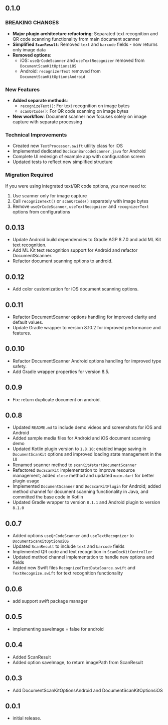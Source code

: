 ## 0.1.0
### BREAKING CHANGES
* **Major plugin architecture refactoring**: Separated text recognition and QR code scanning functionality from main document scanner
* **Simplified `ScanResult`**: Removed `text` and `barcode` fields - now returns only image data
* **Removed options**:
  - iOS: `useQrCodeScanner` and `useTextRecognizer` removed from `DocumentScanKitOptionsiOS`
  - Android: `recognizerText` removed from `DocumentScanKitOptionsAndroid`

### New Features
* **Added separate methods**:
  - `recognizeText()`: For text recognition on image bytes
  - `scanQrCode()`: For QR code scanning on image bytes
* **New workflow**: Document scanner now focuses solely on image capture with separate processing

### Technical Improvements
* Created new `TextProcessor.swift` utility class for iOS
* Implemented dedicated `DocScanBarcodeScanner.java` for Android
* Complete UI redesign of example app with configuration screen
* Updated tests to reflect new simplified structure

### Migration Required
If you were using integrated text/QR code options, you now need to:
1. Use scanner only for image capture
2. Call `recognizeText()` or `scanQrCode()` separately with image bytes
3. Remove `useQrCodeScanner`, `useTextRecognizer` and `recognizerText` options from configurations

## 0.0.13
* Update Android build dependencies to Gradle AGP 8.7.0 and add ML Kit text recognition.
* Add ML Kit text recognition support for Android and refactor DocumentScanner.
* Refactor document scanning options to android.

## 0.0.12
* Add color customization for iOS document scanning options.

## 0.0.11
* Refactor DocumentScanner options handling for improved clarity and default values.
* Update Gradle wrapper to version 8.10.2 for improved performance and features.

## 0.0.10
* Refactor DocumentScanner Android options handling for improved type safety.
* Add Gradle wrapper properties for version 8.5.

## 0.0.9
* Fix: return duplicate document on android.

## 0.0.8
* Updated `README.md` to include demo videos and screenshots for iOS and Android
* Added sample media files for Android and iOS document scanning demo
* Updated Kotlin plugin version to `1.8.10`; enabled image saving in `DocumentScanKit` options and improved loading state management in the UI
* Renamed scanner method to `scanKit#startDocumentScanner`
* Refactored `DocScanKit` implementation to improve resource management; added `close` method and updated `main.dart` for better plugin usage
* Implemented `DocumentScanner` and `DocScanKitPlugin` for Android; added method channel for document scanning functionality in Java, and committed the base code in Kotlin
* Updated Gradle wrapper to version `8.1.1` and Android plugin to version `8.1.0`

## 0.0.7
* Added options `useQrCodeScanner` and `useTextRecognizer` to `DocumentScanKitOptionsiOS`
* Updated `ScanResult` to include `text` and `barcode` fields
* Implemented QR code and text recognition in `ScanDocKitController`
* Updated method channel implementation to handle new options and fields
* Added new Swift files `RecognizedTextDataSource.swift` and `TextRecognize.swift` for text recognition functionality

## 0.0.6
* add support  swift package manager

## 0.0.5
* implementing saveImage = false for android

## 0.0.4
* Added ScanResult
* Added option saveImage, to return imagePath from ScanResult

## 0.0.3
* Add DocumentScanKitOptionsAndroid and DocumentScanKitOptionsiOS

## 0.0.1
* initial release.
